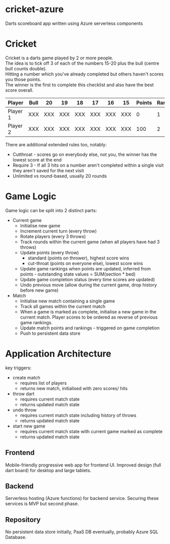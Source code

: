# cricket-azure

Darts scoreboard app written using Azure serverless components

# Cricket

Cricket is a darts game played by 2 or more people.  
The idea is to tick off 3 of each of the numbers 15-20 plus the bull (centre bull counts double).  
Hitting a number which you've already completed but others haven't scores you those points.  
The winner is the first to complete this checklist and also have the best score overall.  

| Player   | Bull | 20  | 19  | 18  | 17  | 16  | 15  | Points | Ranking |
| -------- | ---- | --- | --- | --- | --- | --- | --- | ------ | ------- |
| Player 1 | XXX  | XXX | XXX | XXX | XXX | XXX | XXX | 0      | 1       |
| Player 2 | XXX  | XXX | XXX | XXX | XXX | XXX | XXX | 100    | 2       | 

There are additional extended rules too, notably:
* Cutthroat - scores go on everybody else, not you, the winner has the lowest score at the end
* Require 3 - If all 3 hits on a number aren't completed within a single visit they aren't saved for the next visit
* Unlimited vs round-based, usually 20 rounds

# Game Logic

Game logic can be split into 2 distinct parts:
* Current game
    * Initialise new game
    * Increment current turn (every throw)
    * Rotate players (every 3 throws)
    * Track rounds within the current game (when all players have had 3 throws)
    * Update points (every throw)
        * standard (points on thrower), highest score wins
        * cut-throat (points on everyone else), lowest score wins
    * Update game rankings when points are updated, inferred from points - outstanding state values = SUM(section * bed)
    * Update game completion status (every time scores are updated)
    * Undo previous move (allow during the current game, drop history before new game)
* Match
    * Initialise new match containing a single game
    * Track all games within the current match
    * When a game is marked as complete, initialise a new game in the current match.  Player scores to be ordered as reverse of previous game rankings.
    * Update match points and rankings - triggered on game completion 
    * Push to persistent data store

# Application Architecture

key triggers:
* create match
    * requires list of players
    * returns new match, initialised with zero scores/ hits
* throw dart
    * requires current match state
    * returns updated match state
* undo throw
    * requires current match state including history of throws
    * returns updated match state
* start new game
    * requires current match state with current game marked as complete
    * returns updated match state

## Frontend
Mobile-friendly progressive web app for frontend UI.  Improved design (full dart board) for desktop and large tablets.  

## Backend
Serverless hosting (Azure functions) for backend service.  Securing these services is MVP but second phase.  

## Repository 
No persistent data store initially, PaaS DB eventually, probably Azure SQL Database.  



